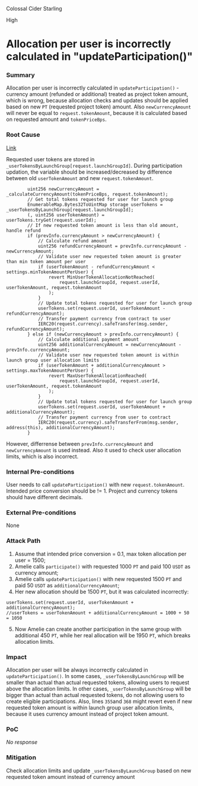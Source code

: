 Colossal Cider Starling

High

# Allocation per user is incorrectly calculated in "updateParticipation()"

### Summary

Allocation per user is incorrectly calculated in `updateParticipation()` - currency amount (refunded or additional) treated as project token amount, which is wrong, because allocation checks and updates should be applied based on new `PT` (requested project token) amount. Also `newCurrencyAmount` will never be equal to `request.tokenAmount`, because it is calculated based on requested amount and `tokenPriceBps`.

### Root Cause

[Link](https://github.com/sherlock-audit/2025-02-rova/blob/main/rova-contracts/src/Launch.sol#L346-L377)

Requested user tokens are stored in `_userTokensByLaunchGroup[request.launchGroupId]`. During participation updation, the variable should be increased/decreased by difference between old `userTokenAmount` and new `request.tokenAmount`.

```solidity
        uint256 newCurrencyAmount = _calculateCurrencyAmount(tokenPriceBps, request.tokenAmount);
        // Get total tokens requested for user for launch group
        EnumerableMap.Bytes32ToUintMap storage userTokens = _userTokensByLaunchGroup[request.launchGroupId];
        (, uint256 userTokenAmount) = userTokens.tryGet(request.userId);
        // If new requested token amount is less than old amount, handle refund
        if (prevInfo.currencyAmount > newCurrencyAmount) {
            // Calculate refund amount
            uint256 refundCurrencyAmount = prevInfo.currencyAmount - newCurrencyAmount;
            // Validate user new requested token amount is greater than min token amount per user
            if (userTokenAmount - refundCurrencyAmount < settings.minTokenAmountPerUser) {
                revert MinUserTokenAllocationNotReached(
                    request.launchGroupId, request.userId, userTokenAmount, request.tokenAmount
                );
            }
            // Update total tokens requested for user for launch group
            userTokens.set(request.userId, userTokenAmount - refundCurrencyAmount);
            // Transfer payment currency from contract to user
            IERC20(request.currency).safeTransfer(msg.sender, refundCurrencyAmount);
        } else if (newCurrencyAmount > prevInfo.currencyAmount) {
            // Calculate additional payment amount
            uint256 additionalCurrencyAmount = newCurrencyAmount - prevInfo.currencyAmount;
            // Validate user new requested token amount is within launch group user allocation limits
            if (userTokenAmount + additionalCurrencyAmount > settings.maxTokenAmountPerUser) {
                revert MaxUserTokenAllocationReached(
                    request.launchGroupId, request.userId, userTokenAmount, request.tokenAmount
                );
            }
            // Update total tokens requested for user for launch group
            userTokens.set(request.userId, userTokenAmount + additionalCurrencyAmount);
            // Transfer payment currency from user to contract
            IERC20(request.currency).safeTransferFrom(msg.sender, address(this), additionalCurrencyAmount);
        }
```
However, differrense between `prevInfo.currencyAmount` and `newCurrencyAmount` is used instead. Also it used to check user allocation limits, which is also incorrect.

### Internal Pre-conditions

User needs to call `updateParticipation()` with new `request.tokenAmount`.
Intended price conversion should be != 1.
Project and currency tokens should have different decimals.

### External Pre-conditions

None

### Attack Path

1. Assume that intended price conversion = 0.1, max token allocation per user = 1500;
2. Amelie calls `participate()` with requested 1000 `PT` and paid 100 `USDT` as currency amount;
3. Amelie calls `updateParticipation()` with new requested 1500 `PT` and paid 50 `USDT` as `additionalCurrencyAmount`;
4. Her new allocation should be 1500 `PT`, but it was calculated incorrectly:
```solidity
userTokens.set(request.userId, userTokenAmount + additionalCurrencyAmount);
//userTokens = userTokenAmount + additionalCurrencyAmount = 1000 + 50 = 1050
```
5. Now Amelie can create another participation in the same group with additional 450 `PT`, while her real allocation will be 1950 `PT`, which breaks allocation limits.

### Impact

Allocation per user will be always incorrectly calculated in `updateParticipation()`. In some cases, `_userTokensByLaunchGroup` will be smaller than actual than actual requested tokens, allowing users to request above the allocation limits. In other cases,  `_userTokensByLaunchGroup` will be bigger than actual than actual requested tokens, do not allowing users to create eligible participations. Also, lines `355`and `368` might revert even if new requested token amount is within launch group user allocation limits, because it uses currency amount instead of project token amount.

### PoC

_No response_

### Mitigation

Check allocation limits and update `_userTokensByLaunchGroup` based on new requested token amount instead of currency amount